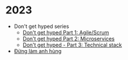 # 2023

- Don't get hyped series
  - [Don't get hyped Part 1: Agile/Scrum](./20230224_dont-get-hyped-part-1-agile-scrum.md)
  - [Don't get hyped Part 2: Microservices](./20230225_dont-get-hyped-part-2-microservices.md)
  - [Don't get hyped - Part 3: Technical stack](./20230226_dont-get-hyped-part-3-technical-stack.md)
- [Đừng làm anh hùng](./20230331_dung-lam-anh-hung.md)
